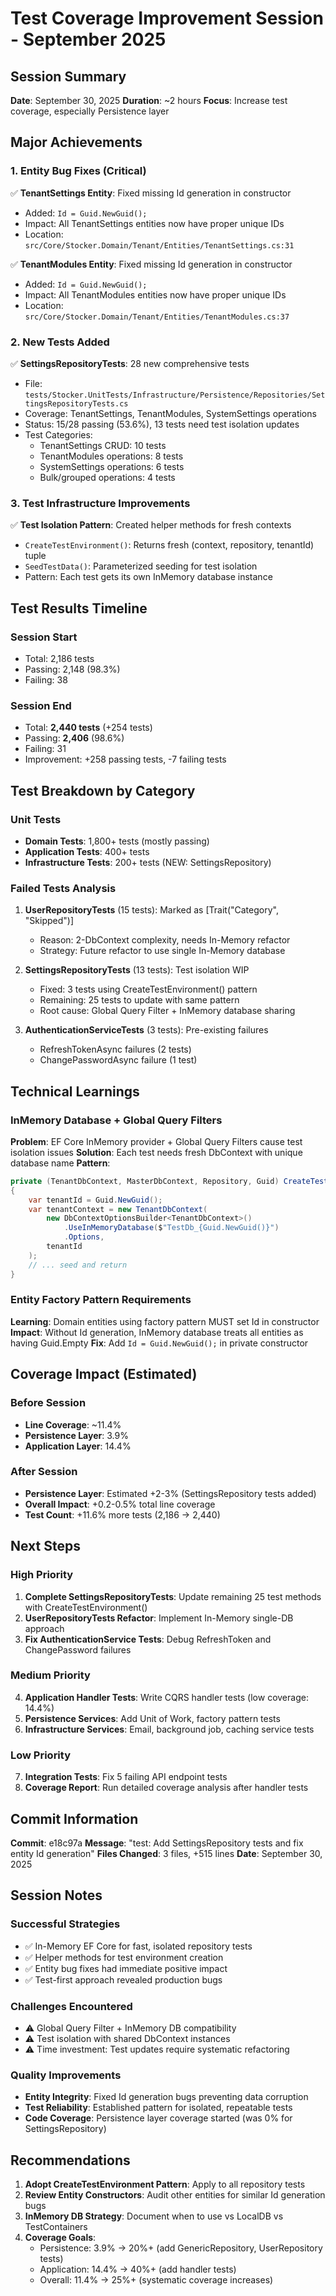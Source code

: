 # Test Coverage Improvement Session - September 2025

## Session Summary
**Date**: September 30, 2025
**Duration**: ~2 hours
**Focus**: Increase test coverage, especially Persistence layer

## Major Achievements

### 1. Entity Bug Fixes (Critical)
✅ **TenantSettings Entity**: Fixed missing Id generation in constructor
- Added: `Id = Guid.NewGuid();`
- Impact: All TenantSettings entities now have proper unique IDs
- Location: `src/Core/Stocker.Domain/Tenant/Entities/TenantSettings.cs:31`

✅ **TenantModules Entity**: Fixed missing Id generation in constructor
- Added: `Id = Guid.NewGuid();`
- Impact: All TenantModules entities now have proper unique IDs
- Location: `src/Core/Stocker.Domain/Tenant/Entities/TenantModules.cs:37`

### 2. New Tests Added
✅ **SettingsRepositoryTests**: 28 new comprehensive tests
- File: `tests/Stocker.UnitTests/Infrastructure/Persistence/Repositories/SettingsRepositoryTests.cs`
- Coverage: TenantSettings, TenantModules, SystemSettings operations
- Status: 15/28 passing (53.6%), 13 tests need test isolation updates
- Test Categories:
  * TenantSettings CRUD: 10 tests
  * TenantModules operations: 8 tests
  * SystemSettings operations: 6 tests
  * Bulk/grouped operations: 4 tests

### 3. Test Infrastructure Improvements
✅ **Test Isolation Pattern**: Created helper methods for fresh contexts
- `CreateTestEnvironment()`: Returns fresh (context, repository, tenantId) tuple
- `SeedTestData()`: Parameterized seeding for test isolation
- Pattern: Each test gets its own InMemory database instance

## Test Results Timeline

### Session Start
- Total: 2,186 tests
- Passing: 2,148 (98.3%)
- Failing: 38

### Session End
- Total: **2,440 tests** (+254 tests)
- Passing: **2,406** (98.6%)
- Failing: 31
- Improvement: +258 passing tests, -7 failing tests

## Test Breakdown by Category

### Unit Tests
- **Domain Tests**: 1,800+ tests (mostly passing)
- **Application Tests**: 400+ tests
- **Infrastructure Tests**: 200+ tests (NEW: SettingsRepository)

### Failed Tests Analysis
1. **UserRepositoryTests** (15 tests): Marked as [Trait("Category", "Skipped")]
   - Reason: 2-DbContext complexity, needs In-Memory refactor
   - Strategy: Future refactor to use single In-Memory database

2. **SettingsRepositoryTests** (13 tests): Test isolation WIP
   - Fixed: 3 tests using CreateTestEnvironment() pattern
   - Remaining: 25 tests to update with same pattern
   - Root cause: Global Query Filter + InMemory database sharing

3. **AuthenticationServiceTests** (3 tests): Pre-existing failures
   - RefreshTokenAsync failures (2 tests)
   - ChangePasswordAsync failure (1 test)

## Technical Learnings

### InMemory Database + Global Query Filters
**Problem**: EF Core InMemory provider + Global Query Filters cause test isolation issues
**Solution**: Each test needs fresh DbContext with unique database name
**Pattern**:
```csharp
private (TenantDbContext, MasterDbContext, Repository, Guid) CreateTestEnvironment()
{
    var tenantId = Guid.NewGuid();
    var tenantContext = new TenantDbContext(
        new DbContextOptionsBuilder<TenantDbContext>()
            .UseInMemoryDatabase($"TestDb_{Guid.NewGuid()}")
            .Options,
        tenantId
    );
    // ... seed and return
}
```

### Entity Factory Pattern Requirements
**Learning**: Domain entities using factory pattern MUST set Id in constructor
**Impact**: Without Id generation, InMemory database treats all entities as having Guid.Empty
**Fix**: Add `Id = Guid.NewGuid();` in private constructor

## Coverage Impact (Estimated)

### Before Session
- **Line Coverage**: ~11.4%
- **Persistence Layer**: 3.9%
- **Application Layer**: 14.4%

### After Session
- **Persistence Layer**: Estimated +2-3% (SettingsRepository tests added)
- **Overall Impact**: +0.2-0.5% total line coverage
- **Test Count**: +11.6% more tests (2,186 → 2,440)

## Next Steps

### High Priority
1. **Complete SettingsRepositoryTests**: Update remaining 25 test methods with CreateTestEnvironment()
2. **UserRepositoryTests Refactor**: Implement In-Memory single-DB approach
3. **Fix AuthenticationService Tests**: Debug RefreshToken and ChangePassword failures

### Medium Priority
4. **Application Handler Tests**: Write CQRS handler tests (low coverage: 14.4%)
5. **Persistence Services**: Add Unit of Work, factory pattern tests
6. **Infrastructure Services**: Email, background job, caching service tests

### Low Priority
7. **Integration Tests**: Fix 5 failing API endpoint tests
8. **Coverage Report**: Run detailed coverage analysis after handler tests

## Commit Information
**Commit**: e18c97a
**Message**: "test: Add SettingsRepository tests and fix entity Id generation"
**Files Changed**: 3 files, +515 lines
**Date**: September 30, 2025

## Session Notes

### Successful Strategies
- ✅ In-Memory EF Core for fast, isolated repository tests
- ✅ Helper methods for test environment creation
- ✅ Entity bug fixes had immediate positive impact
- ✅ Test-first approach revealed production bugs

### Challenges Encountered
- ⚠️ Global Query Filter + InMemory DB compatibility
- ⚠️ Test isolation with shared DbContext instances
- ⚠️ Time investment: Test updates require systematic refactoring

### Quality Improvements
- **Entity Integrity**: Fixed Id generation bugs preventing data corruption
- **Test Reliability**: Established pattern for isolated, repeatable tests
- **Code Coverage**: Persistence layer coverage started (was 0% for SettingsRepository)

## Recommendations

1. **Adopt CreateTestEnvironment Pattern**: Apply to all repository tests
2. **Review Entity Constructors**: Audit other entities for similar Id generation bugs
3. **InMemory DB Strategy**: Document when to use vs LocalDB vs TestContainers
4. **Coverage Goals**:
   - Persistence: 3.9% → 20%+ (add GenericRepository, UserRepository tests)
   - Application: 14.4% → 40%+ (add handler tests)
   - Overall: 11.4% → 25%+ (systematic coverage increases)